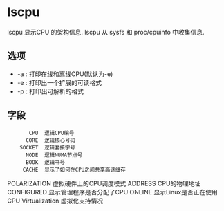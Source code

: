 # lscpu

 lscpu 显示CPU 的架构信息. lscpu 从 sysfs 和 proc/cpuinfo 中收集信息.

## 选项
- -a : 打印在线和离线CPU(默认为-e)
- -e : 打印出一个扩展的可读格式
- -p : 打印出可解析的格式

## 字段
           CPU  逻辑CPU编号
          CORE  逻辑核心号码
        SOCKET  逻辑套接字号
          NODE  逻辑NUMA节点号
          BOOK  逻辑书号
         CACHE  显示了如何在CPU之间共享高速缓存
  POLARIZATION  虚拟硬件上的CPU调度模式
       ADDRESS  CPU的物理地址
    CONFIGURED  显示管理程序是否分配了CPU
        ONLINE  显示Linux是否正在使用CPU
Virtualization  虚拟化支持情况
